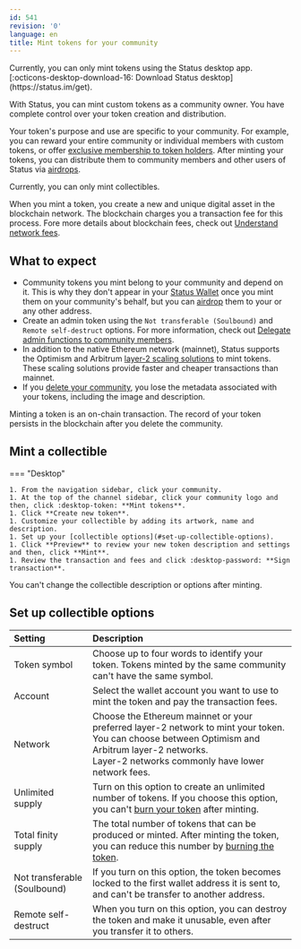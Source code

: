 ```yaml
---
id: 541
revision: '0'
language: en
title: Mint tokens for your community
---
```


<Admonition type="info">
Currently, you can only mint tokens using the Status desktop app. [:octicons-desktop-download-16: Download Status desktop](https://status.im/get).
</Admonition>

With Status, you can mint custom tokens as a community owner. You have complete control over your token creation and distribution.

Your token's purpose and use are specific to your community. For example, you can reward your entire community or individual members with custom tokens, or offer [exclusive membership to token holders](./grant-exclusive-access-with-tokens). After minting your tokens, you can distribute them to community members and other users of Status via [airdrops](../how-to-airdrop-tokens-in-Status).

<Admonition type="info">
Currently, you can only mint collectibles.
</Admonition>

When you mint a token, you create a new and unique digital asset in the blockchain network. The blockchain charges you a transaction fee for this process. Fore more details about blockchain fees, check out [Understand network fees](../status-wallet/understand-network-fees).

## What to expect

- Community tokens you mint belong to your community and depend on it. This is why they don't appear in your [Status Wallet](../status-wallet/status-wallet-your-quick-start-guide) once you mint them on your community's behalf, but you can [airdrop](../how-to-airdrop-tokens-in-Status) them to your or any other address.
- Create an admin token using the `Not transferable (Soulbound)` and `Remote self-destruct` options. For more information, check out [Delegate admin functions to community members](./delegate-admin-functions-to-community-members).
- In addition to the native Ethereum network (mainnet), Status supports the Optimism and Arbitrum [layer-2 scaling solutions](../getting-started/layer-2-scaling-solutions-for-ethereum) to mint tokens. These scaling solutions provide faster and cheaper transactions than mainnet.
- If you [delete your community](./delete-your-status-community), you lose the metadata associated with your tokens, including the image and description.

<Admonition type="tip">
Minting a token is an on-chain transaction. The record of your token persists in the blockchain after you delete the community.
</Admonition>

## Mint a collectible

=== "Desktop"

    1. From the navigation sidebar, click your community.
    1. At the top of the channel sidebar, click your community logo and then, click :desktop-token: **Mint tokens**.
    1. Click **Create new token**.
    1. Customize your collectible by adding its artwork, name and description.
    1. Set up your [collectible options](#set-up-collectible-options).
    1. Click **Preview** to review your new token description and settings and then, click **Mint**.
    1. Review the transaction and fees and click :desktop-password: **Sign transaction**.

<Admonition type="info">
You can't change the collectible description or options after minting.
</Admonition>

## Set up collectible options

| Setting                      | Description                                                                                                                                                                                               |
| :--------------------------- | :-------------------------------------------------------------------------------------------------------------------------------------------------------------------------------------------------------- |
| Token symbol                 | Choose up to four words to identify your token. Tokens minted by the same community can't have the same symbol.                                                                                           |
| Account                      | Select the wallet account you want to use to mint the token and pay the transaction fees.                                                                                                                 |
| Network                      | Choose the Ethereum mainnet or your preferred layer-2 network to mint your token. You can choose between Optimism and Arbitrum layer-2 networks. <br/> Layer-2 networks commonly have lower network fees. |
| Unlimited supply             | Turn on this option to create an unlimited number of tokens. If you choose this option, you can't [burn your token](./burn-your-community-tokens) after minting.                                          |
| Total finity supply          | The total number of tokens that can be produced or minted. After minting the token, you can reduce this number by [burning the token](./burn-your-community-tokens).                                      |
| Not transferable (Soulbound) | If you turn on this option, the token becomes locked to the first wallet address it is sent to, and can't be transfer to another address.                                                                 |
| Remote self-destruct         | When you turn on this option, you can destroy the token and make it unusable, even after you transfer it to others.                                                                                       |

